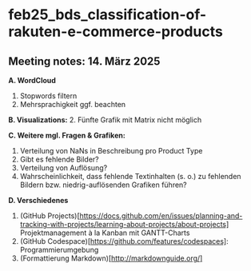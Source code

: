 # feb25_bds_classification-of-rakuten-e-commerce-products

## Meeting notes: 14. März 2025

**A. WordCloud**
1. Stopwords filtern
2. Mehrsprachigkeit ggf. beachten

**B. Visualizations:**
2. Fünfte Grafik mit Matrix nicht möglich

**C. Weitere mgl. Fragen & Grafiken:**
1. Verteilung von NaNs in Beschreibung pro Product Type
2. Gibt es fehlende Bilder?
3. Verteilung von Auflösung?
4. Wahrscheinlichkeit, dass fehlende Textinhalten (s. o.) zu fehlenden Bildern bzw. niedrig-auflösenden Grafiken führen?

**D. Verschiedenes**
1. (GitHub Projects)[https://docs.github.com/en/issues/planning-and-tracking-with-projects/learning-about-projects/about-projects] Projektmanagement à la Kanban mit GANTT-Charts
2. (GitHub Codespace)[https://github.com/features/codespaces]: Programmierumgebung
3. (Formattierung Markdown)[http://markdownguide.org/]
